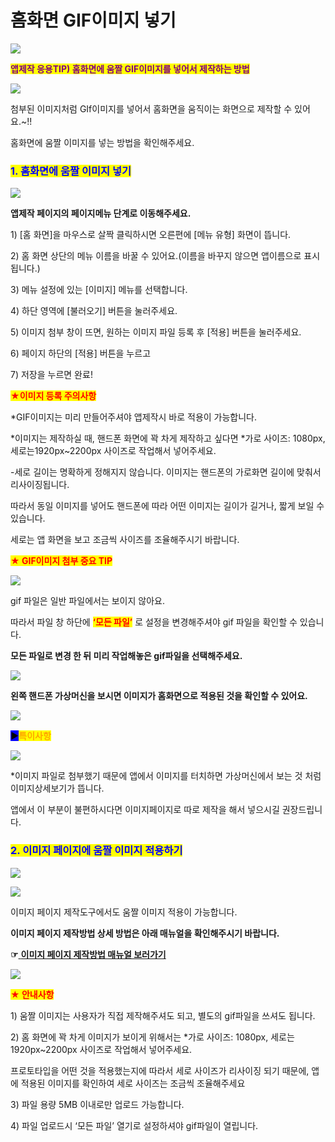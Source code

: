 # 홈화면 GIF이미지 넣기

![](https://wp.swing2app.co.kr/wp-content/uploads/2018/09/%ED%99%88%ED%99%94%EB%A9%B4-%EC%9B%80%EC%A7%A4-1024x282.png)

<mark style="color:purple;">**앱제작 응용TIP) 홈화면에 움짤 GIF이미지를 넣어서 제작하는 방법**</mark>

![](https://wp.swing2app.co.kr/wp-content/uploads/2018/09/%EB%85%B9%ED%99%94\_2020\_12\_14\_17\_02\_03\_789.gif)

첨부된 이미지처럼 GIf이미지를 넣어서 홈화면을 움직이는 화면으로 제작할 수 있어요.\~!!

홈화면에 움짤 이미지를 넣는 방법을 확인해주세요.



### <mark style="color:blue;">**1. 홈화면에 움짤 이미지 넣기**</mark>

![](https://wp.swing2app.co.kr/wp-content/uploads/2018/09/%ED%99%88%ED%99%94%EB%A9%B4%EC%9D%B4%EB%AF%B8%EC%A7%80-new1.png)

**앱제작 페이지의 페이지메뉴 단계로 이동해주세요.** &#x20;

1\) \[홈 화면]을 마우스로 살짝 클릭하시면 오른편에 \[메뉴 유형] 화면이 뜹니다.

2\) 홈 화면 상단의 메뉴 이름을 바꿀 수 있어요.(이름을 바꾸지 않으면 앱이름으로 표시됩니다.)

3\) 메뉴 설정에 있는 \[이미지] 메뉴를 선택합니다.

4\) 하단 영역에 \[불러오기] 버튼을 눌러주세요.

5\) 이미지 첨부 창이 뜨면, 원하는 이미지 파일 등록 후 \[적용] 버튼을 눌러주세요.

6\) 페이지 하단의 \[적용] 버튼을 누르고

7\) 저장을 누르면 완료!



<mark style="color:red;">**★이미지 등록 주의사항**</mark>

\*GIF이미지는 미리 만들어주셔야 앱제작시 바로 적용이 가능합니다.

\*이미지는 제작하실 때, 핸드폰 화면에 꽉 차게 제작하고 싶다면 \*가로 사이즈: 1080px, 세로는1920px\~2200px 사이즈로 작업해서 넣어주세요.

\-세로 길이는 명확하게 정해지지 않습니다. 이미지는 핸드폰의 가로화면 길이에 맞춰서 리사이징됩니다.&#x20;

따라서 동일 이미지를 넣어도 핸드폰에 따라 어떤 이미지는 길이가 길거나, 짧게 보일 수 있습니다.

세로는 앱 화면을 보고 조금씩 사이즈를 조율해주시기 바랍니다.



<mark style="color:red;">**★ GIF이미지 첨부 중요 TIP**</mark>

![](https://wp.swing2app.co.kr/wp-content/uploads/2018/09/%ED%99%88%ED%99%94%EB%A9%B4%EC%9B%80%EC%A7%A4NEW1.png)

gif 파일은 일반 파일에서는 보이지 않아요.

따라서 파일 창 하단에 <mark style="color:red;">**‘모든 파일’**</mark> 로 설정을 변경해주셔야 gif 파일을 확인할 수 있습니다.

**모든 파일로 변경 한 뒤 미리 작업해놓은 gif파일을 선택해주세요.**



![](https://wp.swing2app.co.kr/wp-content/uploads/2018/09/%EB%85%B9%ED%99%94\_2020\_12\_14\_17\_03\_32\_111.gif)

**왼쪽 핸드폰 가상머신을 보시면 이미지가 홈화면으로 적용된 것을 확인할 수 있어요.**

![](https://wp.swing2app.co.kr/wp-content/uploads/2020/09/%EC%BA%A1%EC%B2%9833.png)

<mark style="background-color:blue;">**▶**</mark><mark style="color:orange;">**특이사항**</mark>

![](https://wp.swing2app.co.kr/wp-content/uploads/2018/09/%EB%85%B9%ED%99%94\_2020\_12\_14\_17\_34\_20\_516.gif)

\*이미지 파일로 첨부했기 때문에 앱에서 이미지를 터치하면 가상머신에서 보는 것 처럼 이미지상세보기가 뜹니다.

앱에서 이 부분이 불편하시다면 이미지페이지로 따로 제작을 해서 넣으시길 권장드립니다.



### <mark style="color:blue;">**2. 이미지 페이지에 움짤 이미지 적용하기**</mark>

![](https://wp.swing2app.co.kr/wp-content/uploads/2018/09/%EB%85%B9%ED%99%94\_2020\_12\_14\_17\_02\_03\_789.gif)

![](https://wp.swing2app.co.kr/wp-content/uploads/2018/09/%EB%85%B9%ED%99%94\_2020\_12\_14\_17\_05\_58\_64.gif)

이미지 페이지 제작도구에서도 움짤 이미지 적용이 가능합니다.

**이미지 페이지 제작방법 상세 방법은 아래 매뉴얼을 확인해주시기 바랍니다.**

**☞**[ **이미지 페이지 제작방법 매뉴얼 보러가기**](../v2/pagemenu/imagepage.md)

![](https://wp.swing2app.co.kr/wp-content/uploads/2020/09/%EC%BA%A1%EC%B2%9833.png)

<mark style="color:red;">**★ 안내사항**</mark>

1\) 움짤 이미지는 사용자가 직접 제작해주셔도 되고, 별도의  gif파일을 쓰셔도 됩니다.

2\) 홈 화면에 꽉 차게 이미지가 보이게 위해서는  \*가로 사이즈: 1080px, 세로는1920px\~2200px 사이즈로 작업해서 넣어주세요.

프로토타입을 어떤 것을 적용했는지에 따라서 세로 사이즈가 리사이징 되기 때문에, 앱에 적용된 이미지를 확인하여 세로 사이즈는 조금씩 조율해주세요

3\) 파일 용량 5MB 이내로만 업로드 가능합니다.

4\) 파일 업로드시 ‘모든 파일’ 열기로 설정하셔야 gif파일이 열립니다.
